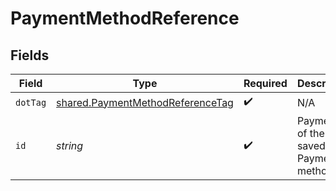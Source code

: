 # PaymentMethodReference


## Fields

| Field                                                                                       | Type                                                                                        | Required                                                                                    | Description                                                                                 | Example                                                                                     |
| ------------------------------------------------------------------------------------------- | ------------------------------------------------------------------------------------------- | ------------------------------------------------------------------------------------------- | ------------------------------------------------------------------------------------------- | ------------------------------------------------------------------------------------------- |
| `dotTag`                                                                                    | [shared.PaymentMethodReferenceTag](../../../sdk/models/shared/paymentmethodreferencetag.md) | :heavy_check_mark:                                                                          | N/A                                                                                         | id                                                                                          |
| `id`                                                                                        | *string*                                                                                    | :heavy_check_mark:                                                                          | Payment ID of the saved Bolt Payment method.                                                | id                                                                                          |